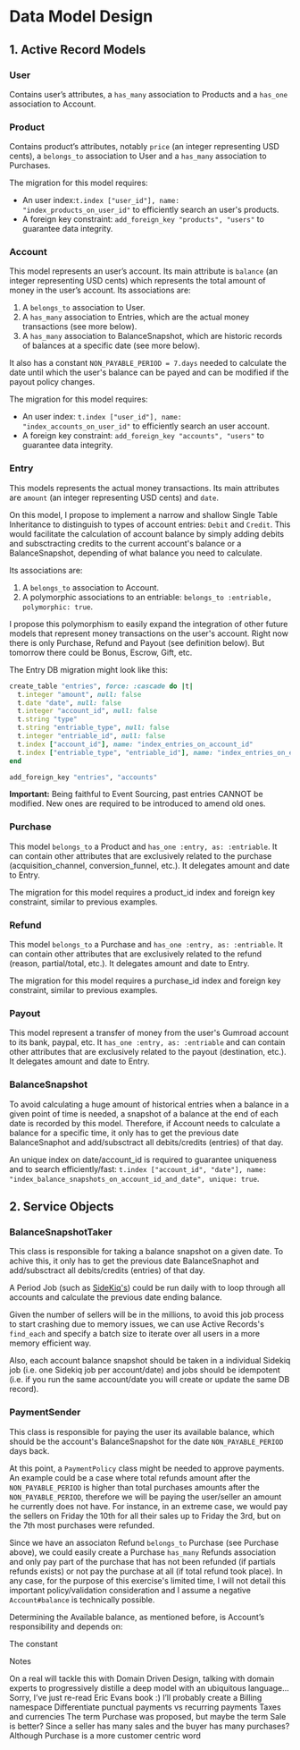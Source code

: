 # Data Model Design


## 1. Active Record Models

### User

Contains user’s attributes, a `has_many` association to Products and a `has_one` association to Account.

### Product

Contains product’s attributes, notably `price` (an integer representing USD cents), a `belongs_to` association to User and a `has_many` association to Purchases.

The migration for this model requires:

- An user index:`t.index ["user_id"], name: "index_products_on_user_id"` to efficiently search an user's products.
- A foreign key constraint: `add_foreign_key "products", "users"` to guarantee data integrity.

### Account

This model represents an user’s account. Its main attribute is `balance` (an integer representing USD cents) which represents the total amount of money in the user’s account. Its associations are:

1. A `belongs_to` association to User.
2. A `has_many` association to Entries, which are the actual money transactions (see more below).
3. A `has_many` association to BalanceSnapshot, which are historic records of balances at a specific date (see more below).

It also has a constant `NON_PAYABLE_PERIOD = 7.days` needed to calculate the date until which the user's balance can be payed and can be modified if the payout policy changes.

The migration for this model requires:

- An user index: `t.index ["user_id"], name: "index_accounts_on_user_id"` to efficiently search an user account.
- A foreign key constraint: `add_foreign_key "accounts", "users"` to guarantee data integrity.

### Entry

This models represents the actual money transactions. Its main attributes are `amount` (an integer representing USD cents) and `date`.

On this model, I propose to implement a narrow and shallow Single Table Inheritance to distinguish to types of account entries: `Debit` and `Credit`. This would facilitate the calculation of account balance by simply adding debits and subsctracting credits to the current account's balance or a BalanceSnapshot, depending of what balance you need to calculate.

Its associations are:

1. A `belongs_to` association to Account.
2. A polymorphic associations to an entriable: `belongs_to :entriable, polymorphic: true`.

I propose this polymorphism to easily expand the integration of other future models that represent money transactions on the user's account. Right now there is only Purchase, Refund and Payout (see definition below). But tomorrow there could be Bonus, Escrow, Gift, etc.

The Entry DB migration might look like this:

```ruby
create_table "entries", force: :cascade do |t|
  t.integer "amount", null: false
  t.date "date", null: false
  t.integer "account_id", null: false
  t.string "type"
  t.string "entriable_type", null: false
  t.integer "entriable_id", null: false
  t.index ["account_id"], name: "index_entries_on_account_id"
  t.index ["entriable_type", "entriable_id"], name: "index_entries_on_entriable"
end

add_foreign_key "entries", "accounts"
```

**Important:** Being faithful to Event Sourcing, past entries CANNOT be modified. New ones are required to be introduced to amend old ones.

### Purchase

This model `belongs_to` a Product and `has_one :entry, as: :entriable`. It can contain other attributes that are exclusively related to the purchase (acquisition_channel, conversion_funnel, etc.). It delegates amount and date to Entry.

The migration for this model requires a product_id index and foreign key constraint, similar to previous examples.

### Refund

This model `belongs_to` a Purchase and `has_one :entry, as: :entriable`. It can contain other attributes that are exclusively related to the refund (reason, partial/total, etc.). It delegates amount and date to Entry.

The migration for this model requires a purchase_id index and foreign key constraint, similar to previous examples.

### Payout

This model represent a transfer of money from the user's Gumroad account to its bank, paypal, etc. It `has_one :entry, as: :entriable` and can contain other attributes that are exclusively related to the payout (destination, etc.). It delegates amount and date to Entry.

### BalanceSnapshot

To avoid calculating a huge amount of historical entries when a balance in a given point of time is needed, a snapshot of a balance at the end of each date is recorded by this model. Therefore, if Account needs to calculate a balance for a specific time, it only has to get the previous date BalanceSnaphot and add/subsctract all debits/credits (entries) of that day.

An unique index on date/account_id is required to guarantee uniqueness and to search efficiently/fast: `t.index ["account_id", "date"], name: "index_balance_snapshots_on_account_id_and_date", unique: true`.



## 2. Service Objects

### BalanceSnapshotTaker

This class is responsible for taking a balance snapshot on a given date. To achive this, it only has to get the previous date BalanceSnaphot and add/subsctract all debits/credits (entries) of that day.

A Period Job (such as [SideKiq's](https://github.com/mperham/sidekiq/wiki/Ent-Periodic-Jobs)) could be run daily with to loop through all accounts and calculate the previous date ending balance.

Given the number of sellers will be in the millions, to avoid this job process to start crashing due to memory issues, we can use Active Records's `find_each` and specify a batch size to iterate over all users in a more memory efficient way.

Also, each account balance snapshot should be taken in a individual Sidekiq job (i.e. one Sidekiq job per account/date) and jobs should be idempotent (i.e. if you run the same account/date you will create or update the same DB record).

### PaymentSender

This class is responsible for paying the user its available balance, which should be the account's BalanceSnapshot for the date `NON_PAYABLE_PERIOD` days back.

At this point, a `PaymentPolicy` class might be needed to approve payments. An example could be a case where total refunds amount after the `NON_PAYABLE_PERIOD` is higher than total purchases amounts after the `NON_PAYABLE_PERIOD`, therefore we will be paying the user/seller an amount he currently does not have. For instance, in an extreme case, we would pay the sellers on Friday the 10th for all their sales up to Friday the 3rd, but on the 7th most purchases were refunded.

Since we have an associaton Refund `belongs_to` Purchase (see Purchase above), we could easily create a Purchase `has_many` Refunds association and only pay part of the purchase that has not been refunded (if partials refunds exists) or not pay the purchase at all (if total refund took place). In any case, for the purpose of this exercise's limited time, I will not detail this important policy/validation consideration and I assume a negative `Account#balance` is technically possible. 

Determining the Available balance, as mentioned before, is Account’s responsibility and depends on:

The constant 


Notes

On a real will tackle this with Domain Driven Design, talking with domain experts to progressively distille a deep model with an ubiquitous language… Sorry, I’ve just re-read Eric Evans book :)
I’ll probably create a Billing namespace
Differentiate punctual payments vs recurring payments
Taxes and currencies
The term Purchase was proposed, but maybe the term Sale is better? Since a seller has many sales and the buyer has many purchases? Although Purchase is a more customer centric word



